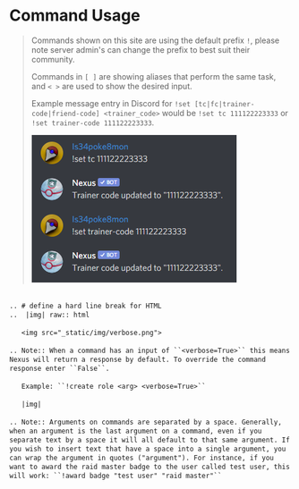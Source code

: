 # Command Usage

> Commands shown on this site are using the default prefix `!`, please note server admin's can change the prefix to best suit their community. 
>
> Commands in `[ ]` are showing aliases that perform the same task, and `< >` are used to show the desired input.
>
> Example message entry in Discord for `!set [tc|fc|trainer-code|friend-code] <trainer_code>` would be `!set tc 111122223333` or `!set trainer-code 111122223333`.
>
> <img src="_static/img/code-example.png">

```eval_rst

.. # define a hard line break for HTML
..  |img| raw:: html

   <img src="_static/img/verbose.png">

.. Note:: When a command has an input of ``<verbose=True>`` this means Nexus will return a response by default. To override the command response enter ``False``.

   Example: ``!create role <arg> <verbose=True>``
   
   |img|
   
.. Note:: Arguments on commands are separated by a space. Generally, when an argument is the last argument on a command, even if you separate text by a space it will all default to that same argument. If you wish to insert text that have a space into a single argument, you can wrap the argument in quotes ("argument"). For instance, if you want to award the raid master badge to the user called test user, this will work: ``!award badge "test user" "raid master"``


```